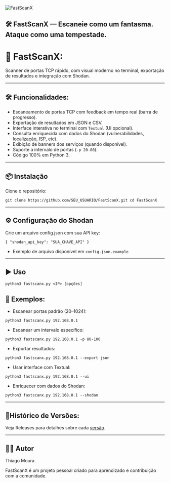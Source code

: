 <a><img src="https://github.com/user-attachments/assets/52dc90e4-81fe-436a-8dce-b164c8de15ca" alt="FastScanX"></a>

🛠️ FastScanX — Escaneie como um fantasma. Ataque como uma tempestade.
---


# 🚀 FastScanX:
Scanner de portas TCP rápido, com visual moderno no terminal, exportação de resultados e integração com Shodan.

---

## 🛠️ Funcionalidades:

- Escaneamento de portas TCP com feedback em tempo real (barra de progresso).
- Exportação de resultados em JSON e CSV.
- Interface interativa no terminal com `Textual` (UI opcional).
- Consulta enriquecida com dados do Shodan (vulnerabilidades, localização, ISP, etc).
- Exibição de banners dos serviços (quando disponível).
- Suporte a intervalo de portas (`-p 20-80`).
- Código 100% em Python 3.

---

## 📦 Instalação
Clone o repositório:

` git clone https://github.com/SEU_USUARIO/FastScanX.git
cd FastScanX `

---

## ⚙️ Configuração do Shodan
Crie um arquivo config.json com sua API key:

`{
  "shodan_api_key": "SUA_CHAVE_API"
} 
`
 * Exemplo de arquivo disponível em `config.json.example`

---
## ▶️ Uso

```python3 fastscanx.py <IP> [opções]```

## 🔧 Exemplos:
* Escanear portas padrão (20–1024):

```python3 fastscanx.py 192.168.0.1```

* Escanear um intervalo específico:
  
`python3 fastscanx.py 192.168.0.1 -p 80-100`

* Exportar resultados:
  
`python3 fastscanx.py 192.168.0.1 --export json`

* Usar interface com Textual:
  
`python3 fastscanx.py 192.168.0.1 --ui`

* Enriquecer com dados do Shodan:
  
`python3 fastscanx.py 192.168.0.1 --shodan`

---

## 🧾Histórico de Versões:
Veja Releases para detalhes sobre cada [versão](https://github.com/mourathiago/FastScanX/releases).

---
## 🧑‍💻 Autor
Thiago Moura.

FastScanX é um projeto pessoal criado para aprendizado e contribuição com a comunidade.
